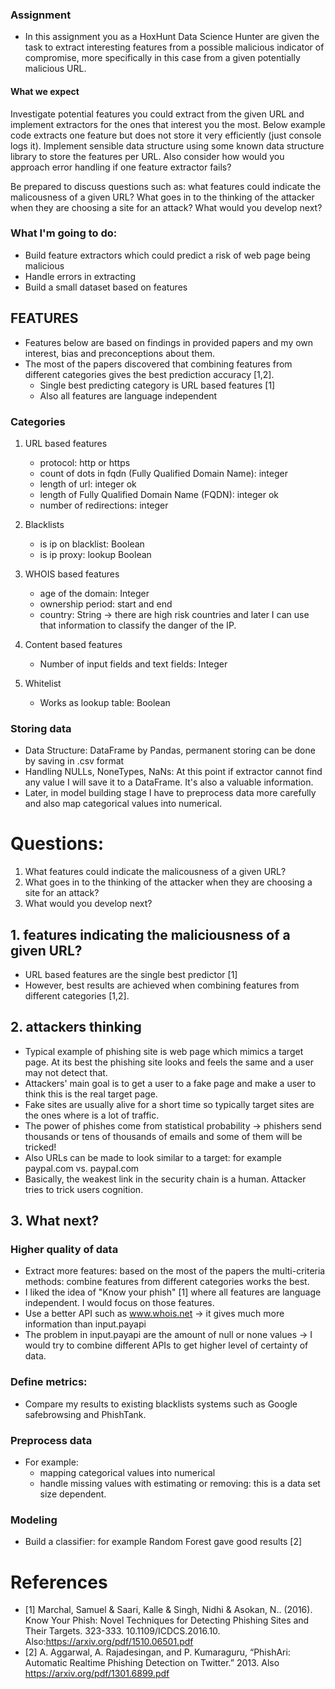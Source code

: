 ### Assignment
- In this assignment you as a HoxHunt Data Science Hunter are given the task to extract interesting features from a possible malicious indicator of compromise, more specifically in this case from a given potentially malicious URL.

#### What we expect
Investigate potential features you could extract from the given URL and implement extractors for the ones that interest you the most. Below example code extracts one feature but does not store it very efficiently (just console logs it). Implement sensible data structure using some known data structure library to store the features per URL. Also consider how would you approach error handling if one feature extractor fails?

Be prepared to discuss questions such as: what features could indicate the malicousness of a given URL? What goes in to the thinking of the attacker when they are choosing a site for an attack? What would you develop next?


### What I'm going to do:
- Build feature extractors which could predict a risk of web page being malicious
- Handle errors in extracting
- Build a small dataset based on features


## FEATURES
- Features below are based on findings in provided papers and my own interest, bias and preconceptions about them. 
- The most of the papers discovered that combining features from different categories gives the best prediction accuracy [1,2]. 
    - Single best predicting category is URL based features [1]
    - Also all features are language independent
    

### Categories
1.  URL based features
    - protocol: http or https
    - count of dots in fqdn (Fully Qualified Domain Name): integer 
    - length of url: integer ok
    - length of Fully Qualified Domain Name (FQDN): integer ok
    - number of redirections: integer
2. Blacklists
    - is ip on blacklist: Boolean
    - is ip proxy: lookup Boolean
3. WHOIS based features
    - age of the domain: Integer
    - ownership period: start and end
    - country: String -> there are high risk countries and later I can use that information to classify the danger of the IP.
4. Content based features
    - Number of input fields and text fields: Integer
    
5. Whitelist
    - Works as lookup table: Boolean


### Storing data

- Data Structure: DataFrame by Pandas, permanent storing can be done by saving in .csv format
- Handling NULLs, NoneTypes, NaNs: At this point if extractor cannot find any value I will save it to a DataFrame. It's also a valuable information. 
- Later, in model building stage I have to preprocess data more carefully and also map categorical values into numerical.



# Questions:
1. What features could indicate the malicousness of a given URL?
2. What goes in to the thinking of the attacker when they are choosing a site for an attack?
3. What would you develop next?


## 1. features indicating the maliciousness of a given URL?
- URL based features are the single best predictor [1]
- However, best results are achieved when combining features from different categories [1,2]. 

## 2. attackers thinking
- Typical example of phishing site is web page which mimics a target page. At its best the phishing site looks and feels the same and a user may not detect that. 
- Attackers' main goal is to get a user to a fake page and make a user to think this is the real target page. 
- Fake sites are usually alive for a short time so typically target sites are the ones where is a lot of traffic. 
- The power of phishes come from statistical probability -> phishers send thousands or tens of thousands of emails and some of them will be tricked! 
- Also URLs can be made to look similar to a target: for example paypal.com vs. paypaI.com
- Basically, the weakest link in the security chain is a human. Attacker tries to trick users cognition. 



## 3. What next? 
### Higher quality of data
- Extract more features: based on the most of the papers the multi-criteria methods: combine features from different categories works the best. 
 - I liked the idea of "Know your phish" [1] where all features are language independent. I would focus on those features.
- Use a better API such as www.whois.net -> it gives much more information than input.payapi
- The problem in input.payapi are the amount of null or none values -> I would try to combine different APIs to get higher level of certainty of data.

### Define metrics: 
- Compare my results to existing blacklists systems such as Google safebrowsing and PhishTank.


### Preprocess data
- For example:
    - mapping categorical values into numerical
    -  handle missing values with estimating or removing: this is a data set size dependent. 
    
### Modeling
- Build a classifier: for example Random Forest gave good results [2]



# References

- [1] Marchal, Samuel & Saari, Kalle & Singh, Nidhi & Asokan, N.. (2016). Know Your Phish: Novel Techniques for Detecting Phishing Sites and Their Targets. 323-333. 10.1109/ICDCS.2016.10. Also:https://arxiv.org/pdf/1510.06501.pdf
- [2] A. Aggarwal, A. Rajadesingan, and P. Kumaraguru, “PhishAri: Automatic Realtime Phishing Detection on Twitter.” 2013. Also https://arxiv.org/pdf/1301.6899.pdf


